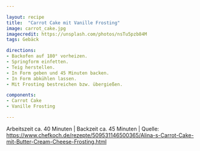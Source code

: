 ```yaml
---

layout: recipe
title:  "Carrot Cake mit Vanille Frosting"
image: carrot_cake.jpg
imagecredit: https://unsplash.com/photos/nsTu5pzb84M
tags: Gebäck

directions:
- Backofen auf 180° vorheizen.
- Springform einfetten.
- Teig herstellen.
- In Form geben und 45 Minuten backen.
- In Form abkühlen lassen.
- Mit Frosting bestreichen bzw. übergießen.

components:
- Carrot Cake
- Vanille Frosting

---
```

Arbeitszeit ca. 40 Minuten
| Backzeit ca. 45 Minuten
| Quelle: https://www.chefkoch.de/rezepte/509531146500365/Alina-s-Carrot-Cake-mit-Butter-Cream-Cheese-Frosting.html